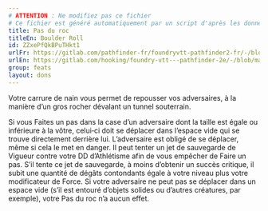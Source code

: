 ```yaml
---
# ATTENTION : Ne modifiez pas ce fichier
# Ce fichier est généré automatiquement par un script d'après les données du module Foundry VTT officiel et de sa traduction
title: Pas du roc
titleEn: Boulder Roll
id: ZZxePfQkBPuTHkt1
urlFr: https://gitlab.com/pathfinder-fr/foundryvtt-pathfinder2-fr/-/blob/master/data/feats/ZZxePfQkBPuTHkt1.htm
urlEn: https://gitlab.com/hooking/foundry-vtt---pathfinder-2e/-/blob/master/packs/data/feats.db/boulder-roll.json
group: feats
layout: dons
---
```

Votre carrure de nain vous permet de repousser vos adversaires, à la manière d’un gros rocher dévalant un tunnel souterrain.

Si vous Faites un pas dans la case d’un adversaire dont la taille est égale ou inférieure à la vôtre, celui‑ci doit se déplacer dans l’espace vide qui se trouve directement derrière lui. L’adversaire est obligé de se déplacer, même si cela le met en danger. Il peut tenter un jet de sauvegarde de Vigueur contre votre DD d’Athlétisme afin de vous empêcher de Faire un pas. S’il tente ce jet de sauvegarde, à moins d’obtenir un succès critique, il subit une quantité de dégâts contondants égale à votre niveau plus votre modificateur de Force. Si votre adversaire ne peut pas se déplacer dans un espace vide (s’il est entouré d’objets solides ou d’autres créatures, par exemple), votre Pas du roc n’a aucun effet.


